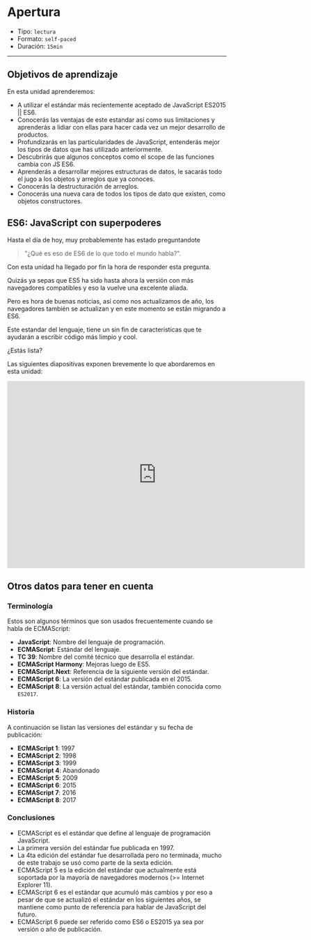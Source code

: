 # Apertura

* Tipo: `lectura`
* Formato: `self-paced`
* Duración: `15min`

***

## Objetivos de aprendizaje

En esta unidad aprenderemos:

* A utilizar el estándar más recientemente aceptado de JavaScript ES2015 || ES6.
* Conocerás las ventajas de este estandar así como sus limitaciones y aprenderás
  a lidiar con ellas para hacer cada vez un mejor desarrollo de productos.
* Profundizarás en las particularidades de JavaScript, entenderás mejor los
  tipos de datos que has utilizado anteriormente.
* Descubrirás que algunos conceptos como el scope de las funciones cambia con JS
  ES6.
* Aprenderás a desarrollar mejores estructuras de datos, le sacarás todo el jugo
  a los objetos y arreglos que ya conoces.
* Conocerás la destructuración de arreglos.
* Conocerás una nueva cara de todos los tipos de dato que existen, como objetos
  constructores.

## ES6: JavaScript con superpoderes

Hasta el día de hoy, muy probablemente has estado preguntandote

> "¿Qué es eso de ES6 de lo que todo el mundo habla?".

Con esta unidad ha llegado por fin la hora de responder esta pregunta.

Quizás ya sepas que ES5 ha sido hasta ahora la versión con más navegadores
compatibles y eso la vuelve una excelente aliada.

Pero es hora de buenas noticias, así como nos actualizamos de año, los
navegadores también se actualizan y en este momento se están migrando a ES6.

Este estandar del lenguaje, tiene un sin fin de características que te ayudarán
a escribir código más limpio y cool.

¿Estás lista?

Las siguientes diapositivas exponen brevemente lo que abordaremos en esta
unidad:

<iframe src="https://goo.gl/DNc73K" frameborder="0" width="684" height="430"
allowfullscreen="true" mozallowfullscreen="true" webkitallowfullscreen="true">
</iframe>

## Otros datos para tener en cuenta

### Terminología

Estos son algunos términos que son usados frecuentemente cuando se habla de
ECMAScript:

- **JavaScript**: Nombre del lenguaje de programación.
- **ECMAScript**: Estándar del lenguaje.
- **TC 39**: Nombre del comité técnico que desarrolla el estándar.
- **ECMAScript Harmony**: Mejoras luego de ES5.
- **ECMAScript.Next**: Referencia de la siguiente versión del estándar.
- **ECMAScript 6**: La versión del estándar publicada en el 2015.
- **ECMAScript 8**: La versión actual del estándar, también conocida como
  `ES2017`.

### Historia

A continuación se listan las versiones del estándar y su fecha de publicación:

- **ECMAScript 1**: 1997
- **ECMAScript 2**: 1998
- **ECMAScript 3**: 1999
- **ECMAScript 4**: Abandonado
- **ECMAScript 5**: 2009
- **ECMAScript 6**: 2015
- **ECMAScript 7**: 2016
- **ECMAScript 8**: 2017

### Conclusiones

- ECMAScript es el estándar que define al lenguaje de programación JavaScript.
- La primera versión del estándar fue publicada en 1997.
- La 4ta edición del estándar fue desarrollada pero no terminada, mucho de este
  trabajo se usó como parte de la sexta edición.
- ECMAScript 5 es la edición del estándar que actualmente está soportada por la
  mayoría de navegadores modernos (>= Internet Explorer 11).
- ECMAScript 6 es el estándar que acumuló más cambios y por eso a pesar de que
  se actualizó el estándar en los siguientes años, se mantiene como punto de
  referencia para hablar de JavaScript del futuro.
- ECMAScript 6 puede ser referido como ES6 o ES2015 ya sea por versión o año de
  publicación.
